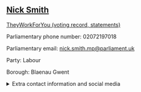 ## <a href="https://members.parliament.uk/member/3928/contact">Nick Smith</a>

<a href="https://www.theyworkforyou.com/mp/24728/nick_smith/blaenau_gwent">TheyWorkForYou (voting record, statements)</a> 

Parliamentary phone number: 02072197018 

Parliamentary email: nick.smith.mp@parliament.uk 

Party: Labour 

Borough: Blaenau Gwent 

<details><summary>Extra contact information and social media</summary> 
<li>Website: http://nicksmithmp.com</li>
<li>Twitter: https://twitter.com/BlaenauGwentMP</li>
<li>Constituency office phone number: 01495313167</li>
<li>Constituency office email:</li>
<li>Facebook: https://www.facebook.com/NickSmithforBlaenauGwent</li>
<li>Instagram:</li>
<li>Youtube:</li>
<li>Linkedin:</li>
<li>Government department phone number:</li>
<li>Government department email:</li>
<li>Threads:</li>
<li>Party office phone number:</li>
<li>Party office email:</li>
<li>Tiktok:</li>
</details>